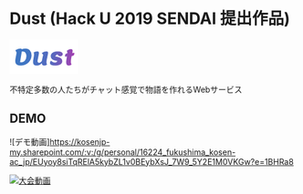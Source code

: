 # Dust (Hack U 2019 SENDAI 提出作品)
![LOGO](static/dust-logo.png)

不特定多数の人たちがチャット感覚で物語を作れるWebサービス<br>

## DEMO
![デモ動画]https://kosenjp-my.sharepoint.com/:v:/g/personal/16224_fukushima_kosen-ac_jp/EUyoy8siTqRElA5kybZL1v0BEybXsJ_7W9_5Y2E1M0VKGw?e=1BHRa8

[![大会動画](https://img.youtube.com/vi/Ns7Jl_c2VcI&t=3353s/0.jpg)](https://www.youtube.com/watch?v=Ns7Jl_c2VcI&t=3353s)
